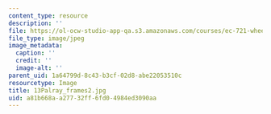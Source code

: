 ```yaml
---
content_type: resource
description: ''
file: https://ol-ocw-studio-app-qa.s3.amazonaws.com/courses/ec-721-wheelchair-design-in-developing-countries-spring-2009/a81b668aa27732ff6fd04984ed3090aa_13Palray_frames2.jpg
file_type: image/jpeg
image_metadata:
  caption: ''
  credit: ''
  image-alt: ''
parent_uid: 1a64799d-8c43-b3cf-02d8-abe22053510c
resourcetype: Image
title: 13Palray_frames2.jpg
uid: a81b668a-a277-32ff-6fd0-4984ed3090aa
---
```

